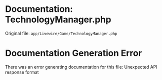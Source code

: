 # Documentation: TechnologyManager.php

Original file: `app/Livewire/Game/TechnologyManager.php`

# Documentation Generation Error

There was an error generating documentation for this file: Unexpected API response format
